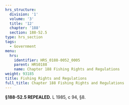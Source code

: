 ```yaml
---
hrs_structure:
  division: '1'
  volume: '3'
  title: '12'
  chapter: '188'
  section: 188-52.5
type: hrs_section
tags:
  - Government
menu:
  hrs:
    identifier: HRS_0188-0052_0005
    parent: HRS0188
    name: Chapter 188 Fishing Rights and Regulations
weight: 93185
title: Fishing Rights and Regulations
full_title: Chapter 188 Fishing Rights and Regulations
---
```

**§188-52.5 REPEALED.** L 1985, c 94, §8.